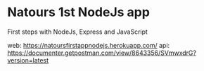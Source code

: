 # Natours 1st NodeJs app

First steps with NodeJs, Express and JavaScript

web: https://natoursfirstappnodejs.herokuapp.com/
api: https://documenter.getpostman.com/view/8643356/SVmwxdrG?version=latest

